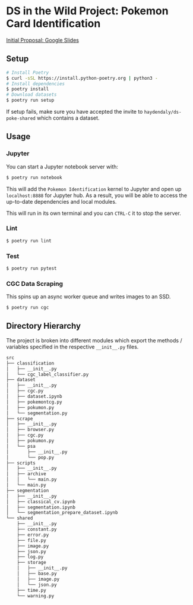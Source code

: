 # DS in the Wild Project: Pokemon Card Identification

[Initial Proposal: Google Slides](https://docs.google.com/presentation/d/1t7WQ5hytdsKvZk0Yyzdm0pFz0CW3NU4ZImZ9vTHxLuE/edit?usp=sharing)

## Setup

```sh
# Install Poetry
$ curl -sSL https://install.python-poetry.org | python3 -
# Install dependencies
$ poetry install
# Download datasets
$ poetry run setup
```

If setup fails, make sure you have accepted the invite to `haydendaly/ds-poke-shared` which contains a dataset.

## Usage

### Jupyter

You can start a Jupyter notebook server with:

```sh
$ poetry run notebook
```

This will add the `Pokemon Identification` kernel to Jupyter and open up `localhost:8888` for Jupyter hub. As a result, you will be able to access the up-to-date dependencies and local modules.

This will run in its own terminal and you can `CTRL-C` it to stop the server.

### Lint

```sh
$ poetry run lint
```

### Test

```sh
$ poetry run pytest
```

### CGC Data Scraping

This spins up an async worker queue and writes images to an SSD.

```sh
$ poetry run cgc
```

## Directory Hierarchy

The project is broken into different modules which export the methods / variables specified in the respective `__init__.py` files.

```sh
src
├── classification
│   ├── __init__.py
│   └── cgc_label_classifier.py
├── dataset
│   ├── __init__.py
│   ├── cgc.py
│   ├── dataset.ipynb
│   ├── pokemontcg.py
│   ├── pokumon.py
│   └── segmentation.py
├── scrape
│   ├── __init__.py
│   ├── browser.py
│   ├── cgc.py
│   ├── pokumon.py
│   └── psa
│       ├── __init__.py
│       └── pop.py
├── scripts
│   ├── __init__.py
│   ├── archive
│   │   └── main.py
│   └── main.py
├── segmentation
│   ├── __init__.py
│   ├── classical_cv.ipynb
│   ├── segmentation.ipynb
│   └── segmentation_prepare_dataset.ipynb
└── shared
    ├── __init__.py
    ├── constant.py
    ├── error.py
    ├── file.py
    ├── image.py
    ├── json.py
    ├── log.py
    ├── storage
    │   ├── __init__.py
    │   ├── base.py
    │   ├── image.py
    │   └── json.py
    ├── time.py
    └── warning.py
```
